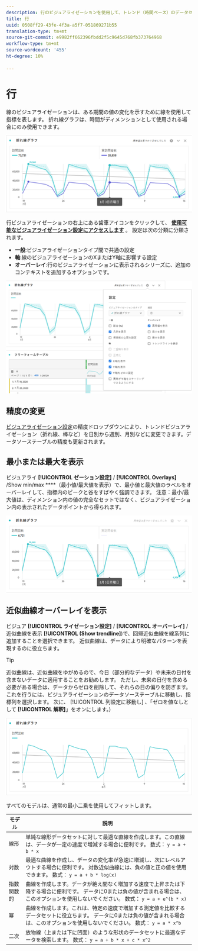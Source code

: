 ```yaml
---
description: 行のビジュアライゼーションを使用して、トレンド（時間ベース）のデータセットを表現します
title: 行
uuid: 0508ff29-43fe-4f3a-a5f7-051869271b55
translation-type: tm+mt
source-git-commit: e9982ff662396fbdd2f5c9645d768fb373764968
workflow-type: tm+mt
source-wordcount: '455'
ht-degree: 10%

---
```



# 行

線のビジュアライゼーションは、ある期間の値の変化を示すために線を使用して指標を表します。 折れ線グラフは、時間がディメンションとして使用される場合にのみ使用できます。

![線の視覚化](assets/line-viz.png)

行ビジュアライゼーションの右上にある歯車アイコンをクリックして、 [**使用可能なビジュアライゼーション設定にアクセスします**](freeform-analysis-visualizations.md) 。 設定は次の分類に分類されます。

* **一般**:ビジュアライゼーションタイプ間で共通の設定
* **軸**:線のビジュアライゼーションのXまたはY軸に影響する設定
* **オーバーレイ**:行のビジュアライゼーションに表示されるシリーズに、追加のコンテキストを追加するオプションです。

![ビジュアライゼーション設定](assets/viz-settings-modal.png)

## 精度の変更

[ビジュアライゼーション設定](freeform-analysis-visualizations.md)の精度ドロップダウンにより、トレンドビジュアライゼーション（折れ線、棒など）を日別から週別、月別などに変更できます。データソーステーブルの精度も更新されます。

## 最小または最大を表示

ビジュアライ **[!UICONTROL ゼーション設定]** / **[!UICONTROL Overlays]** /Show min/max ****（最小値/最大値を表示）で、最小値と最大値のラベルをオーバーレイして、指標内のピークと谷をすばやく強調できます。 注意：最小/最大値は、ディメンション内の値の完全なセットではなく、ビジュアライゼーション内の表示されたデータポイントから得られます。

![最小/最大値を表示](assets/min-max-labels.png)

## 近似曲線オーバーレイを表示

ビジュア **[!UICONTROL ライゼーション設定]** / **[!UICONTROL オーバーレイ]** /近似曲線を表示 **[!UICONTROL (Show trendline]**)で、回帰近似曲線を線系列に追加することを選択できます。 近似曲線は、データにより明確なパターンを表現するのに役立ちます。

>[!TIP]
>
>近似曲線は、近似曲線をゆがめるので、今日（部分的なデータ）や未来の日付を含まないデータに適用することをお勧めします。 ただし、未来の日付を含める必要がある場合は、データからゼロを削除して、それらの日の偏りを防ぎます。 これを行うには、ビジュアライゼーションのデータソーステーブルに移動し、指標列を選択します。 次に、 [!UICONTROL 列設定に移動し] 、「ゼロを値なしとして **[!UICONTROL 解釈]**」をオンにします。)

![線形近似曲線](assets/show-linear-trendline.png)

すべてのモデルは、通常の最小二乗を使用してフィットします。

| モデル | 説明 |
| --- | --- |
| 線形 | 単純な線形データセットに対して最適な直線を作成します。この直線は、データが一定の速度で増減する場合に便利です。 数式： `y = a + b * x` |
| 対数 | 最適な曲線を作成し、データの変化率が急速に増減し、次にレベルアウトする場合に便利です。 対数近似曲線には、負の値と正の値を使用できます。 数式： `y = a + b * log(x)` |
| 指数関数的 | 曲線を作成します。データが絶え間なく増加する速度で上昇または下降する場合に便利です。 データに0または負の値が含まれる場合は、このオプションを使用しないでください。 数式： `y = a + e^(b * x)` |
| 冪 | 曲線を作成します。これは、特定の速度で増加する測定値を比較するデータセットに役立ちます。 データに0または負の値が含まれる場合は、このオプションを使用しないでください。 数式： `y = a * x^b` |
| 二次 | 放物線（上または下に凹面）のような形状のデータセットに最適なデータを検索します。 数式： `y = a + b * x + c * x^2` |
